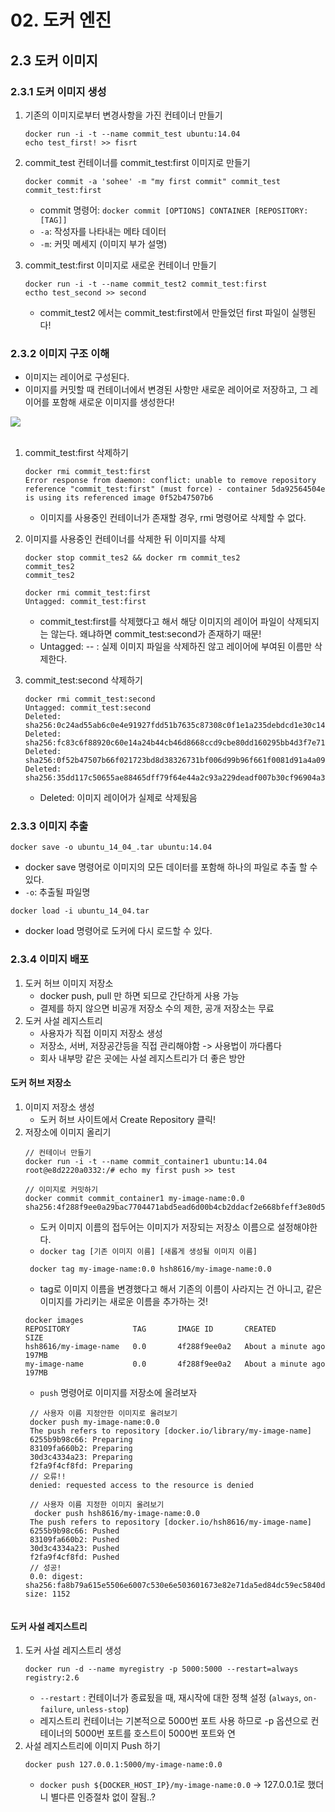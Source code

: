 # 02. 도커 엔진
## 2.3 도커 이미지
### 2.3.1 도커 이미지 생성
1. 기존의 이미지로부터 변경사항을 가진 컨테이너 만들기
    ```
   docker run -i -t --name commit_test ubuntu:14.04
   echo test_first! >> fisrt
   ```
2. commit_test 컨테이너를 commit_test:first 이미지로 만들기
    ```
   docker commit -a 'sohee' -m "my first commit" commit_test commit_test:first
   ```
   - commit 명령어: `docker commit [OPTIONS] CONTAINER [REPOSITORY:[TAG]]`
   - `-a`: 작성자를 나타내는 메타 데이터
   - `-m`: 커밋 메세지 (이미지 부가 설명)

3. commit_test:first 이미지로 새로운 컨테이너 만들기
    ```
   docker run -i -t --name commit_test2 commit_test:first
   ectho test_second >> second
   ```
   - commit_test2 에서는 commit_test:first에서 만들었던 first 파일이 실행된다!
   
### 2.3.2 이미지 구조 이해
- 이미지는 레이어로 구성된다.
- 이미지를 커밋할 때 컨테이너에서 변경된 사항만 새로운 레이어로 저장하고, 그 레이어를 포함해 새로운 이미지를 생성한다!

<img src="https://subicura.com/assets/article_images/2017-01-19-docker-guide-for-beginners-1/image-layer.png"/>
<br/><Br/>

1. commit_test:first 삭제하기
    ```
    docker rmi commit_test:first
   Error response from daemon: conflict: unable to remove repository reference "commit_test:first" (must force) - container 5da92564504e is using its referenced image 0f52b47507b6
   ```
    - 이미지를 사용중인 컨테이너가 존재할 경우, rmi 명령어로 삭제할 수 없다.

2. 이미지를 사용중인 컨테이너를 삭제한 뒤 이미지를 삭제
    ```
   docker stop commit_tes2 && docker rm commit_tes2
   commit_tes2
   commit_tes2
   
   docker rmi commit_test:first                    
   Untagged: commit_test:first
   ```
   - commit_test:first를 삭제했다고 해서 해당 이미지의 레이어 파일이 삭제되지는 않는다. 왜냐하면 commit_test:second가 존재하기 때문!
   - Untagged: --  : 실제 이미지 파일을 삭제하진 않고 레이어에 부여된 이름만 삭제한다.
   
3. commit_test:second 삭제하기
    ```
   docker rmi commit_test:second
   Untagged: commit_test:second
   Deleted: sha256:0c24ad55ab6c0e4e91927fdd51b7635c87308c0f1e1a235debdcd1e30c14afa3
   Deleted: sha256:fc83c6f88920c60e14a24b44cb46d8668ccd9cbe80dd160295bb4d3f7e717ca3
   Deleted: sha256:0f52b47507b66f021723bd8d38326731bf006d99b96f661f0081d91a4a0999dd
   Deleted: sha256:35dd117c50655ae88465dff79f64e44a2c93a229deadf007b30cf96904a3157e
   ``` 
   - Deleted: 이미지 레이어가 실제로 삭제됬음
 
 ### 2.3.3 이미지 추출
 ```
docker save -o ubuntu_14_04_.tar ubuntu:14.04
```  
- docker save 명령어로 이미지의 모든 데이터를 포함해 하나의 파일로 추출 할 수 있다.
- `-o`: 추출될 파일명

```
docker load -i ubuntu_14_04.tar
```
- docker load 명령어로 도커에 다시 로드할 수 있다.

### 2.3.4 이미지 배포
1. 도커 허브 이미지 저장소
    - docker push, pull 만 하면 되므로 간단하게 사용 가능
    - 결제를 하지 않으면 비공개 저장소 수의 제한, 공개 저장소는 무료
2. 도커 사설 레지스트리
    - 사용자가 직접 이미지 저장소 생성
    - 저장소, 서버, 저장공간등을 직접 관리해야함 -> 사용법이 까다롭다
    - 회사 내부망 같은 곳에는 사설 레지스트리가 더 좋은 방안
    
#### 도커 허브 저장소
1. 이미지 저장소 생성
    - 도커 허브 사이트에서 Create Repository 클릭!
2. 저장소에 이미지 올리기
    ```
   // 컨테이너 만들기
   docker run -i -t --name commit_container1 ubuntu:14.04
   root@e8d2220a0332:/# echo my first push >> test
   
   // 이미지로 커밋하기
   docker commit commit_container1 my-image-name:0.0
   sha256:4f288f9ee0a29bac7704471abd5ead6d00b4cb2ddacf2e668bfeff3e80d5c6db
   ```
   - 도커 이미지 이름의 접두어는 이미지가 저장되는 저장소 이름으로 설정해야한다.
   - `docker tag [기존 이미지 이름] [새롭게 생성될 이미지 이름]`
   ``` 
    docker tag my-image-name:0.0 hsh8616/my-image-name:0.0
    ```
    - tag로 이미지 이름을 변경했다고 해서 기존의 이름이 사라지는 건 아니고, 같은 이미지를 가리키는 새로운 이름을 추가하는 것!
    ```
   docker images
   REPOSITORY              TAG       IMAGE ID       CREATED              SIZE
   hsh8616/my-image-name   0.0       4f288f9ee0a2   About a minute ago   197MB
   my-image-name           0.0       4f288f9ee0a2   About a minute ago   197MB
   ```
   - `push` 명령어로 이미지를 저장소에 올려보자
   ```
    // 사용자 이름 지정안한 이미지로 올려보기
    docker push my-image-name:0.0
    The push refers to repository [docker.io/library/my-image-name]
    6255b9b98c66: Preparing 
    83109fa660b2: Preparing 
    30d3c4334a23: Preparing 
    f2fa9f4cf8fd: Preparing 
    // 오류!!
    denied: requested access to the resource is denied
    
    // 사용자 이름 지정한 이미지 올려보기
     docker push hsh8616/my-image-name:0.0
    The push refers to repository [docker.io/hsh8616/my-image-name]
    6255b9b98c66: Pushed 
    83109fa660b2: Pushed 
    30d3c4334a23: Pushed 
    f2fa9f4cf8fd: Pushed 
    // 성공!
    0.0: digest: sha256:fa8b79a615e5506e6007c530e6e503601673e82e71da5ed84dc59ec5840d1d3a size: 1152
       
    ```
   
#### 도커 사설 레지스트리
1. 도커 사설 레지스트리 생성
    ```
    docker run -d --name myregistry -p 5000:5000 --restart=always registry:2.6
   ```
   - `--restart` : 컨테이너가 종료됬을 때, 재시작에 대한 정책 설정 (`always`, `on-failure`, `unless-stop`) 
   - 레지스트리 컨테이너는 기본적으로 5000번 포트 사용 하므로 -p 옵션으로 컨테이너의 5000번 포트를 호스트이 5000번 포트와 연
2. 사설 레지스트리에 이미지 Push 하기
    ```
   docker push 127.0.0.1:5000/my-image-name:0.0
   ```
   - `docker push ${DOCKER_HOST_IP}/my-image-name:0.0` -> 127.0.0.1로 했더니 별다른 인증절차 없이 잘됨..?



 
